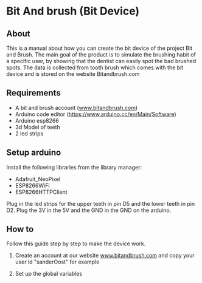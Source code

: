 # Bit And brush (Bit Device)

## About
This is a manual about how you can create the bit device of the project Bit and Brush.
The main goal of the product is to simulate the brushing habit of a specific user, by showing that the dentist can easily spot the bad brushed spots.
The data is collected from tooth brush which comes with the bit device and is stored on the website Bitandbrush.com

## Requirements
* A bit and brush account (www.bitandbrush.com)
* Arduino code editor (https://www.arduino.cc/en/Main/Software)
* Arduino esp8266
* 3d Model of teeth
* 2 led strips

## Setup arduino
Install the following libraries from the library manager:
* Adafruit_NeoPixel
* ESP8266WiFi
* ESP8266HTTPClient

Plug in the led strips for the upper teeth in pin D5 and the lower teeth in pin D2.
Plug the 3V in the 5V and the GND in the GND on the arduino.

## How to
Follow this guide step by step to make the device work.

1. Create an account at our website www.bitandbrush.com and copy your user id "sanderOost" for example

2. Set up the global variables 
